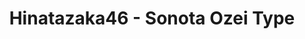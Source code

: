 ---
layout: videojs
title: Hinatazaka46 - Sonota Ozei Type
description: >+
    Lyrics : Yasushi Akimoto
    Music : Jyotetsushi
    Arrangement : TSUKASA
    Director : Ukyo Inaba (EPOCH)
    Choreographer : Hina Masuda
    Producer : Hiroaki Watanabe
    Production : PARADE Tokyo

    Translation by @sasori39883522
id: o4JZeuDLE3CL
lang: en
subtitles: 日向坂46その他大勢タイプ.en.vtt
subtitles_id: 日向坂46その他大勢タイプ.id.vtt
video_url: https://youtu.be/FSPzjFUQEj8
thumbnail: https://i.ytimg.com/vi/FSPzjFUQEj8/maxresdefault.jpg
plink: https://hinatacampaign.github.io/sonota-ozei-type.html
---